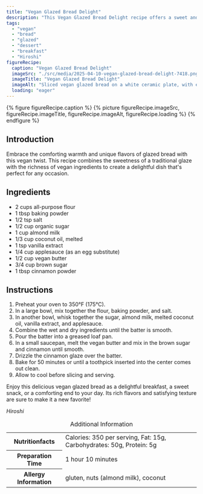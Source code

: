 ```yaml
---
title: "Vegan Glazed Bread Delight"
description: "This Vegan Glazed Bread Delight recipe offers a sweet and comforting twist on traditional glazed bread, using vegan ingredients for a delicious, cruelty-free treat."
tags:
  - "vegan"
  - "bread"
  - "glazed"
  - "dessert"
  - "breakfast"
  - "Hiroshi"
figureRecipe: 
  caption: "Vegan Glazed Bread Delight"
  imageSrc: "./src/media/2025-04-10-vegan-glazed-bread-delight-7418.png"
  imageTitle: "Vegan Glazed Bread Delight"
  imageAlt: "Sliced vegan glazed bread on a white ceramic plate, with extra cinnamon glaze in a small bowl, on a wooden table under soft light, highlighting its shiny, caramelized crust."
  loading: "eager"
---
```


{% figure figureRecipe.caption %}
{% picture figureRecipe.imageSrc, figureRecipe.imageTitle, figureRecipe.imageAlt, figureRecipe.loading %}
{% endfigure %}

## Introduction

Embrace the comforting warmth and unique flavors of glazed bread with this vegan twist. This recipe combines the sweetness of a traditional glaze with the richness of vegan ingredients to create a delightful dish that's perfect for any occasion.

## Ingredients

* 2 cups all-purpose flour
* 1 tbsp baking powder
* 1/2 tsp salt
* 1/2 cup organic sugar
* 1 cup almond milk
* 1/3 cup coconut oil, melted
* 1 tsp vanilla extract
* 1/4 cup applesauce (as an egg substitute)
* 1/2 cup vegan butter
* 3/4 cup brown sugar
* 1 tbsp cinnamon powder

## Instructions

1. Preheat your oven to 350°F (175°C).
2. In a large bowl, mix together the flour, baking powder, and salt.
3. In another bowl, whisk together the sugar, almond milk, melted coconut oil, vanilla extract, and applesauce.
4. Combine the wet and dry ingredients until the batter is smooth.
5. Pour the batter into a greased loaf pan.
6. In a small saucepan, melt the vegan butter and mix in the brown sugar and cinnamon until smooth.
7. Drizzle the cinnamon glaze over the batter.
8. Bake for 50 minutes or until a toothpick inserted into the center comes out clean.
9. Allow to cool before slicing and serving.

Enjoy this delicious vegan glazed bread as a delightful breakfast, a sweet snack, or a comforting end to your day. Its rich flavors and satisfying texture are sure to make it a new favorite!

*Hiroshi*

<table><caption class='sr-only'>Additional Information</caption><tr><th>Nutritionfacts</th><td>Calories: 350 per serving, Fat: 15g, Carbohydrates: 50g, Protein: 5g&nbsp;</td></tr><tr><th>Preparation Time</th><td>1 hour 10 minutes&nbsp;</td></tr><tr><th>Allergy Information</th><td>gluten, nuts (almond milk), coconut&nbsp;</td></tr></table>

